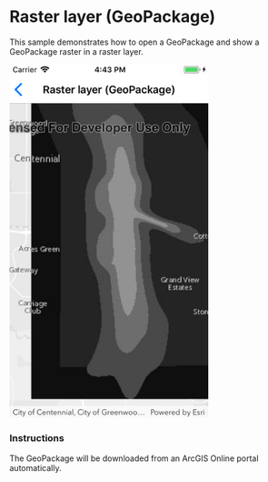 # Raster layer (GeoPackage)

This sample demonstrates how to open a GeoPackage and show a GeoPackage raster in a raster layer.

<img src="RasterLayerGeoPackage.jpg" width="350"/>

### Instructions

The GeoPackage will be downloaded from an ArcGIS Online portal automatically.
